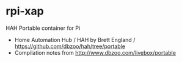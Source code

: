 # rpi-xap
HAH Portable container for Pi
- Home Automation Hub / HAH by Brett England / https://github.com/dbzoo/hah/tree/portable
- Compilation notes from http://www.dbzoo.com/livebox/portable
